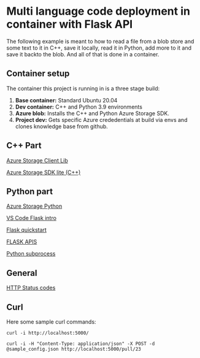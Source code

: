 # Multi language code deployment in container with Flask API
The following example is meant to how to read a file from a blob store and some text to it in C++, save it locally, read it in Python, add more to it and save it backto the blob. And all of that is done in a container. 

## Container setup
The container this project is running in is a three stage build:
1. **Base container:** Standard Ubuntu 20.04
2. **Dev container:** C++ and Python 3.9 environments
3. **Azure blob:** Installs the C++ and Python Azure Storage SDK.
4. **Project dev:** Gets specific Azure crededentials at build via envs and clones knowledge base from github.

## C++ Part
[Azure Storage Client Lib](https://github.com/Azure/azure-storage-cpp)

[Azure Storage SDK lite (C++)](https://github.com/Azure/azure-storage-cpplite)

## Python part

[Azure Storage Python](https://github.com/Azure/azure-storage-python)

[VS Code Flask intro](https://code.visualstudio.com/docs/python/tutorial-flask)

[Flask quickstart](https://flask.palletsprojects.com/en/1.1.x/quickstart/)

[FLASK APIS](https://blog.miguelgrinberg.com/post/designing-a-restful-api-with-python-and-flask)

[Python subprocess](https://docs.python.org/3/library/subprocess.html)

## General
[HTTP Status codes](https://en.wikipedia.org/wiki/List_of_HTTP_status_codes)

## Curl
Here some sample curl commands:

```
curl -i http://localhost:5000/
```
``` 
curl -i -H "Content-Type: application/json" -X POST -d @sample_config.json http://localhost:5000/pull/23 
```
